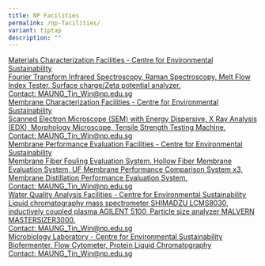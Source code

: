 ```yaml
---
title: NP Facilities
permalink: /np-facilities/
variant: tiptap
description: ""
---
```

<p></p>
<div class="isomer-card-grid"><a rel="noopener noreferrer nofollow" href="Mailto:MAUNG_Tin_Win@np.edu.sg" class="isomer-card"><div class="isomer-card-body"><div class="isomer-card-title">Materials Characterization Facilities - Centre for Environmental Sustainability</div><div class="isomer-card-description">Fourier Transform Infrared Spectroscopy, Raman Spectroscopy, Melt Flow Index Tester, Surface charge/Zeta potential analyzer.</div><div class="isomer-card-link">Contact: MAUNG_Tin_Win@np.edu.sg</div></div></a>
<a rel="noopener noreferrer nofollow" href="Mailto:MAUNG_Tin_Win@np.edu.sg" class="isomer-card">
<div class="isomer-card-body">
<div class="isomer-card-title">Membrane Characterization Facilities - Centre for Environmental Sustainability</div>
<div class="isomer-card-description">Scanned Electron Microscope (SEM) with Energy Dispersive, X Ray Analysis
(EDX), Morphology Microscope, Tensile Strength Testing Machine.</div>
<div class="isomer-card-link">Contact: MAUNG_Tin_Win@np.edu.sg</div>
</div>
</a><a rel="noopener noreferrer nofollow" href="Mailto:MAUNG_Tin_Win@np.edu.sg" class="isomer-card"><div class="isomer-card-body"><div class="isomer-card-title">Membrane Performance Evaluation Facilities - Centre for Environmental Sustainability</div><div class="isomer-card-description">Membrane Fiber Fouling Evaluation System, Hollow Fiber Membrane Evaluation System, UF Membrane Performance Comparison System x3, Membrane Distillation Performance Evaluation System.</div><div class="isomer-card-link">Contact: MAUNG_Tin_Win@np.edu.sg</div></div></a>
</div>
<div class="isomer-card-grid"><a rel="noopener noreferrer nofollow" href="Mailto:MAUNG_Tin_Win@np.edu.sg" class="isomer-card"><div class="isomer-card-body"><div class="isomer-card-title">Water Quality Analysis Facilities - Centre for Environmental Sustainability</div><div class="isomer-card-description">Liquid chromatography mass spectrometer SHIMADZU LCMS8030, inductively coupled plasma AGILENT 5100, Particle size analyzer MALVERN MASTERSIZER3000.</div><div class="isomer-card-link">Contact: MAUNG_Tin_Win@np.edu.sg</div></div></a>
<a rel="noopener noreferrer nofollow" href="Mailto:MAUNG_Tin_Win@np.edu.sg" class="isomer-card">
<div class="isomer-card-body">
<div class="isomer-card-title">Microbiology Laboratory - Centre for Environmental Sustainability</div>
<div class="isomer-card-description">Biofermenter, Flow Cytometer, Protein Liquid Chromatography</div>
<div class="isomer-card-link">Contact: MAUNG_Tin_Win@np.edu.sg</div>
</div>
</a>
</div>
<p></p>